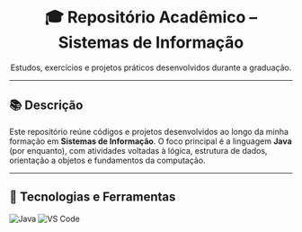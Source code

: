 <h1 align="center">🎓 Repositório Acadêmico – Sistemas de Informação</h1>
<p align="center">
  Estudos, exercícios e projetos práticos desenvolvidos durante a graduação.
</p>

---

## 📚 Descrição

Este repositório reúne códigos e projetos desenvolvidos ao longo da minha formação em **Sistemas de Informação**. O foco principal é a linguagem **Java** (por enquanto), com atividades voltadas à lógica, estrutura de dados, orientação a objetos e fundamentos da computação.

---

## 🧰 Tecnologias e Ferramentas

![Java](https://img.shields.io/badge/Java-ED8B00?style=flat&logo=java&logoColor=white)
![VS Code](https://img.shields.io/badge/VS_Code-007ACC?style=flat&logo=visual-studio-code&logoColor=white)

